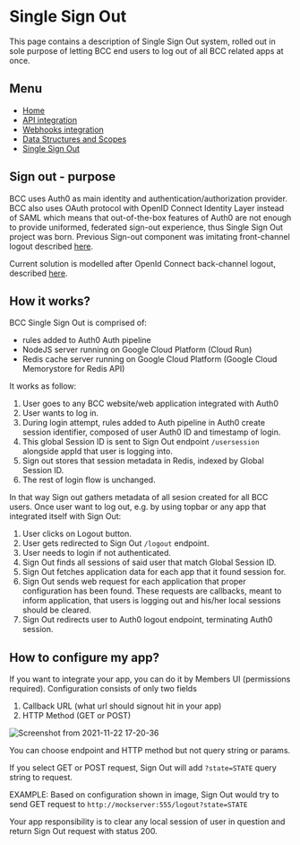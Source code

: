 # Single Sign Out
This page contains a description of Single Sign Out system, rolled out in sole purpose of letting BCC end users to log out of all BCC related apps at once.

## Menu
- [Home](index)
- [API integration](api-integration)
- [Webhooks integration](webhooks)
- [Data Structures and Scopes](data-structures-and-scopes)
- [Single Sign Out](single-sign-out.md)

## Sign out - purpose
BCC uses Auth0 as main identity and authentication/authorization provider. BCC also uses OAuth protocol with OpenID Connect Identity Layer instead of SAML which means that out-of-the-box features of Auth0 are not enough to provide uniformed, federated sign-out experience, thus Single Sign Out project was born. Previous Sign-out component was imitating front-channel logout described [here](https://openid.net/specs/openid-connect-frontchannel-1_0.html).

Current solution is modelled after OpenId Connect back-channel logout, described [here](https://openid.net/specs/openid-connect-backchannel-1_0.html).

## How it works?

BCC Single Sign Out is comprised of:
- rules added to Auth0 Auth pipeline
- NodeJS server running on Google Cloud Platform (Cloud Run)
- Redis cache server running on Google Cloud Platform (Google Cloud Memorystore for Redis API)

It works as follow:
1. User goes to any BCC website/web application integrated with Auth0
2. User wants to log in.
3. During login attempt, rules added to Auth pipeline in Auth0 create session identifier, composed of user Auth0 ID and timestamp of login.
4. This global Session ID is sent to Sign Out endpoint ```/usersession``` alongside appId that user is logging into.
5. Sign out stores that session metadata in Redis, indexed by Global Session ID.
6. The rest of login flow is unchanged.

In that way Sign out gathers metadata of all sesion created for all BCC users. Once user want to log out, e.g. by using topbar or any app that integrated itself with Sign Out:
1. User clicks on Logout button.
2. User gets redirected to Sign Out ```/logout``` endpoint.
3. User needs to login if not authenticated.
4. Sign Out finds all sessions of said user that match Global Session ID.
5. Sign Out fetches application data for each app that it found session for.
6. Sign Out sends web request for each application that proper configuration has been found.
These requests are callbacks, meant to inform application, that users is logging out and his/her local sessions should be cleared.
7. Sign Out redirects user to Auth0 logout endpoint, terminating Auth0 session.

## How to configure my app?
If you want to integrate your app, you can do it by Members UI (permissions required).
Configuration consists of only two fields 
1. Callback URL (what url should signout hit in your app)
2. HTTP Method (GET or POST)

![Screenshot from 2021-11-22 17-20-36](https://user-images.githubusercontent.com/16034216/142897335-d4be151f-2120-457d-8791-ea0050a2343f.png)

You can choose endpoint and HTTP method but not query string or params. 

If you select GET or POST request, Sign Out will add ```?state=STATE``` query string to request. 


EXAMPLE: Based on configuration shown in image, Sign Out would try to send GET request to ```http://mockserver:555/logout?state=STATE```

Your app responsibility is to clear any local session of user in question and return Sign Out request with status 200.
